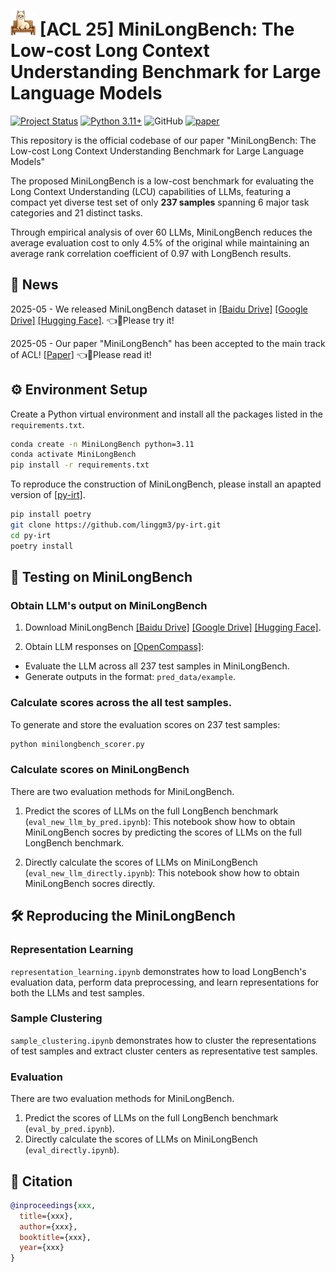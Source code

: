 # <img src="figure/logo.png" width="40" height="40"> [ACL 25] MiniLongBench: The Low-cost Long Context Understanding Benchmark for Large Language Models

[![Project Status](https://img.shields.io/badge/status-active-brightgreen.svg)]()
[![Python 3.11+](https://img.shields.io/badge/python-3.11%2B-blue)]()
![GitHub](https://img.shields.io/github/license/gbup-group/DIANet.svg)
[![paper](https://img.shields.io/badge/cs.AI-2503.10657-b31b1b?logo=arxiv&logoColor=red)](https://arxiv.org/abs/2503.10657)


This repository is the official codebase of our paper "MiniLongBench: The Low-cost Long Context Understanding Benchmark for Large Language Models" 

The proposed MiniLongBench is a low-cost benchmark for evaluating the Long Context Understanding (LCU) capabilities of LLMs, featuring a compact yet diverse test set of only **237 samples** spanning 6 major task categories and 21 distinct tasks.

Through empirical analysis of over 60 LLMs, MiniLongBench reduces the average evaluation cost to only 4.5% of the original while maintaining an average rank correlation coefficient of 0.97 with LongBench results.


## 🎉 News

2025-05 - We released MiniLongBench dataset in [[Baidu Drive]](https://pan.baidu.com/s/1vUq3C5JR3ICo_g8_JXxJ0w?pwd=6erx) [[Google Drive]](https://drive.google.com/drive/folders/1Ps1_VoI1ExI1ZvVbBSCEKBuJGUlTeMmA?usp=sharing) [[Hugging Face]](https://huggingface.co/datasets/linggm/MiniLongBench). 👈🎉Please try it! 

2025-05 - Our paper "MiniLongBench" has been accepted to the main track of ACL! [[Paper]](https://huggingface.co/datasets/linggm/MiniLongBench) 👈🎉Please read it! 


## ⚙️ Environment Setup
Create a Python virtual environment and install all the packages listed in the ```requirements.txt```.
```bash
conda create -n MiniLongBench python=3.11
conda activate MiniLongBench
pip install -r requirements.txt
```

To reproduce the construction of MiniLongBench, please install an apapted version of [[py-irt]](https://github.com/linggm3/py-irt).
```bash
pip install poetry
git clone https://github.com/linggm3/py-irt.git
cd py-irt
poetry install
```


## 🧪 Testing on MiniLongBench
### Obtain LLM's output on MiniLongBench
1. Download MiniLongBench  [[Baidu Drive]](https://pan.baidu.com/s/1vUq3C5JR3ICo_g8_JXxJ0w?pwd=6erx) [[Google Drive]](https://drive.google.com/drive/folders/1Ps1_VoI1ExI1ZvVbBSCEKBuJGUlTeMmA?usp=sharing) [[Hugging Face]](https://huggingface.co/datasets/linggm/MiniLongBench).

2. Obtain LLM responses on [[OpenCompass]](https://github.com/open-compass/opencompass):

* Evaluate the LLM across all 237 test samples in MiniLongBench.
* Generate outputs in the format: `pred_data/example`.


### Calculate scores across the all test samples.

To generate and store the evaluation scores on 237 test samples:

```bash
python minilongbench_scorer.py
```


### Calculate scores on MiniLongBench 
There are two evaluation methods for MiniLongBench.

1. Predict the scores of LLMs on the full LongBench benchmark (`eval_new_llm_by_pred.ipynb`): This notebook show how to obtain MiniLongBench socres by predicting the scores of LLMs on the full LongBench benchmark.

2. Directly calculate the scores of LLMs on MiniLongBench (`eval_new_llm_directly.ipynb`): This notebook show how to obtain MiniLongBench socres directly.



## 🛠️ Reproducing the MiniLongBench 
### Representation Learning
`representation_learning.ipynb` demonstrates how to load LongBench's evaluation data, perform data preprocessing, and learn representations for both the LLMs and test samples.

### Sample Clustering
`sample_clustering.ipynb` demonstrates how to cluster the representations of test samples and extract cluster centers as representative test samples. 

### Evaluation
There are two evaluation methods for MiniLongBench.

1. Predict the scores of LLMs on the full LongBench benchmark (`eval_by_pred.ipynb`).
2. Directly calculate the scores of LLMs on MiniLongBench (`eval_directly.ipynb`).


## 📜 Citation  

```bibtex
@inproceedings{xxx,
  title={xxx},
  author={xxx},
  booktitle={xxx},
  year={xxx}
}
```

